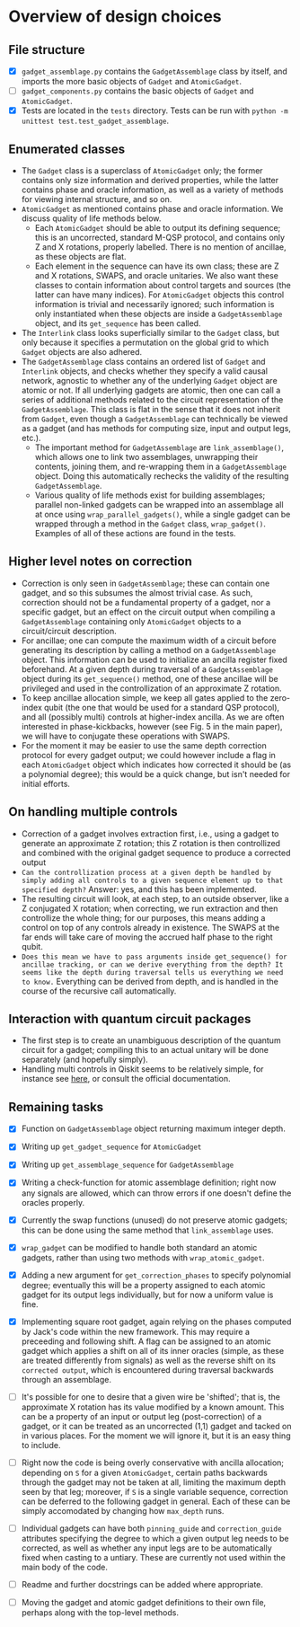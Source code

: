 # Overview of design choices

## File structure
- [x] `gadget_assemblage.py` contains the `GadgetAssemblage` class by itself, and imports the more basic objects of `Gadget` and `AtomicGadget`.
- [ ] `gadget_components.py` contains the basic objects of `Gadget` and `AtomicGadget`.
- [x] Tests are located in the `tests` directory. Tests can be run with `python -m unittest test.test_gadget_assemblage`.

## Enumerated classes
- The `Gadget` class is a superclass of `AtomicGadget` only; the former contains only size information and derived properties, while the latter contains phase and oracle information, as well as a variety of methods for viewing internal structure, and so on.
- `AtomicGadget` as mentioned contains phase and oracle information. We discuss quality of life methods below.
	- Each `AtomicGadget` should be able to output its defining sequence; this is an uncorrected, standard M-QSP protocol, and contains only Z and X rotations, properly labelled. There is no mention of ancillae, as these objects are flat.
	- Each element in the sequence can have its own class; these are Z and X rotations, SWAPS, and oracle unitaries. We also want these classes to contain information about control targets and sources (the latter can have many indices). For `AtomicGadget` objects this control information is trivial and necessarily ignored; such information is only instantiated when these objects are inside a `GadgetAssemblage` object, and its `get_sequence` has been called.
- The `Interlink` class looks superficially similar to the `Gadget` class, but only because it specifies a permutation on the global grid to which `Gadget` objects are also adhered.
- The `GadgetAssemblage` class contains an ordered list of `Gadget` and `Interlink` objects, and checks whether they specify a valid causal network, agnostic to whether any of the underlying `Gadget` object are atomic or not. If all underlying gadgets are atomic, then one can call a series of additional methods related to the circuit representation of the `GadgetAssemblage`. This class is flat in the sense that it does not inherit from `Gadget`, even though a `GadgetAssemblage` can technically be viewed as a gadget (and has methods for computing size, input and output legs, etc.).
	- The important method for `GadgetAssemblage` are `link_assemblage()`, which allows one to link two assemblages, unwrapping their contents, joining them, and re-wrapping them in a `GadgetAssemblage` object. Doing this automatically rechecks the validity of the resulting `GadgetAssemblage`.
	- Various quality of life methods exist for building assemblages; parallel non-linked gadgets can be wrapped into an assemblage all at once using `wrap_parallel_gadgets()`, while a single gadget can be wrapped through a method in the `Gadget` class, `wrap_gadget()`. Examples of all of these actions are found in the tests.

## Higher level notes on correction
- Correction is only seen in `GadgetAssemblage`; these can contain one gadget, and so this subsumes the almost trivial case. As such, correction should not be a fundamental property of a gadget, nor a specific gadget, but an effect on the circuit output when compiling a `GadgetAssemblage` containing only `AtomicGadget` objects to a circuit/circuit description.
- For ancillae; one can compute the maximum width of a circuit before generating its description by calling a method on a `GadgetAssemblage` object. This information can be used to initialize an ancilla register fixed beforehand. At a given depth during traversal of a `GadgetAssemblage` object during its `get_sequence()` method, one of these ancillae will be privileged and used in the controllization of an approximate Z rotation.
- To keep ancillae allocation simple, we keep all gates applied to the zero-index qubit (the one that would be used for a standard QSP protocol), and all (possibly multi) controls at higher-index ancilla. As we are often interested in phase-kickbacks, however (see Fig. 5 in the main paper), we will have to conjugate these operations with SWAPS.
- For the moment it may be easier to use the same depth correction protocol for every gadget output; we could however include a flag in each `AtomicGadget` object which indicates how corrected it should be (as a polynomial degree); this would be a quick change, but isn't needed for initial efforts.

## On handling multiple controls
- Correction of a gadget involves extraction first, i.e., using a gadget to generate an approximate Z rotation; this Z rotation is then controllized and combined with the original gadget sequence to produce a corrected output
- `Can the controllization process at a given depth be handled by simply adding all controls to a given sequence element up to that specified depth?` Answer: yes, and this has been implemented.
- The resulting circuit will look, at each step, to an outside observer, like a Z conjugated X rotation; when correcting, we run extraction and then controllize the whole thing; for our purposes, this means adding a control on top of any controls already in existence. The SWAPS at the far ends will take care of moving the accrued half phase to the right qubit.
- `Does this mean we have to pass arguments inside get_sequence() for ancillae tracking, or can we derive everything from the depth? It seems like the depth during traversal tells us everything we need to know.` Everything can be derived from depth, and is handled in the course of the recursive call automatically.

## Interaction with quantum circuit packages
- The first step is to create an unambiguous description of the quantum circuit for a gadget; compiling this to an actual unitary will be done separately (and hopefully simply).
- Handling multi controls in Qiskit seems to be relatively simple, for instance see [here](https://quantumcomputing.stackexchange.com/questions/11932/how-to-make-circuit-for-n-control-z-gate-i-e-c3z), or consult the official documentation.

## Remaining tasks
- [x] Function on `GadgetAssemblage` object returning maximum integer depth.
- [x] Writing up `get_gadget_sequence` for `AtomicGadget`
- [x] Writing up `get_assemblage_sequence` for `GadgetAssemblage`
- [x] Writing a check-function for atomic assemblage definition; right now any signals are allowed, which can throw errors if one doesn't define the oracles properly.
- [x] Currently the swap functions (unused) do not preserve atomic gadgets; this can be done using the same method that `link_assemblage` uses. 
- [x] `wrap_gadget` can be modified to handle both standard an atomic gadgets, rather than using two methods with `wrap_atomic_gadget`.
- [x] Adding a new argument for `get_correction_phases` to specify polynomial degree; eventually this will be a property assigned to each atomic gadget for its output legs individually, but for now a uniform value is fine.
- [x] Implementing square root gadget, again relying on the phases computed by Jack's code within the new framework. This may require a preceeding and following shift. A flag can be assigned to an atomic gadget which applies a shift on all of its inner oracles (simple, as these are treated differently from signals) as well as the reverse shift on its `corrected output`, which is encountered during traversal backwards through an assemblage.
- [ ] It's possible for one to desire that a given wire be 'shifted'; that is, the approximate X rotation has its value modified by a known amount. This can be a property of an input or output leg (post-correction) of a gadget, or it can be treated as an uncorrected (1,1) gadget and tacked on in various places. For the moment we will ignore it, but it is an easy thing to include.
- [ ] Right now the code is being overly conservative with ancilla allocation; depending on `S` for a given `AtomicGadget`, certain paths backwards through the gadget may not be taken at all, limiting the maximum depth seen by that leg; moreover, if `S` is a single variable sequence, correction can be deferred to the following gadget in general. Each of these can be simply accomodated by changing how `max_depth` runs.
- [ ] Individual gadgets can have both `pinning_guide` and `correction_guide` attributes specifying the degree to which a given output leg needs to be corrected, as well as whether any input legs are to be automatically fixed when casting to a untiary. These are currently not used within the main body of the code.
- [ ] Readme and further docstrings can be added where appropriate.
- [ ] Moving the gadget and atomic gadget definitions to their own file, perhaps along with the top-level methods. 


